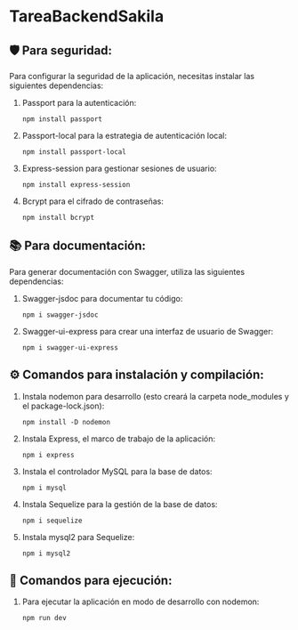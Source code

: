 # TareaBackendSakila

## 🛡️ Para seguridad:

Para configurar la seguridad de la aplicación, necesitas instalar las siguientes dependencias:

1. Passport para la autenticación:
   ```
   npm install passport
   ```

2. Passport-local para la estrategia de autenticación local:
   ```
   npm install passport-local
   ```

3. Express-session para gestionar sesiones de usuario:
   ```
   npm install express-session
   ```

4. Bcrypt para el cifrado de contraseñas:
   ```
   npm install bcrypt
   ```

## 📚 Para documentación:

Para generar documentación con Swagger, utiliza las siguientes dependencias:

1. Swagger-jsdoc para documentar tu código:
   ```
   npm i swagger-jsdoc
   ```

2. Swagger-ui-express para crear una interfaz de usuario de Swagger:
   ```
   npm i swagger-ui-express
   ```

## ⚙️ Comandos para instalación y compilación:

1. Instala nodemon para desarrollo (esto creará la carpeta node_modules y el package-lock.json):

   ```
   npm install -D nodemon
   ```

2. Instala Express, el marco de trabajo de la aplicación:

   ```
   npm i express
   ```

3. Instala el controlador MySQL para la base de datos:

   ```
   npm i mysql
   ```

4. Instala Sequelize para la gestión de la base de datos:

   ```
   npm i sequelize
   ```

5. Instala mysql2 para Sequelize:

   ```
   npm i mysql2
   ```

## 🚀 Comandos para ejecución:

1. Para ejecutar la aplicación en modo de desarrollo con nodemon:

   ```
   npm run dev
   ```
